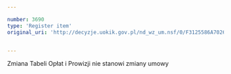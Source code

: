 ```yaml
---

number: 3690
type: 'Register item'
original_uri: 'http://decyzje.uokik.gov.pl/nd_wz_um.nsf/0/F3125586A7026887C1257A6A00353173?OpenDocument'


---
```


Zmiana Tabeli Opłat i Prowizji nie stanowi zmiany umowy
